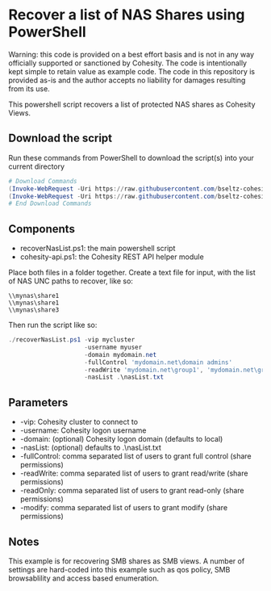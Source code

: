 # Recover a list of NAS Shares using PowerShell

Warning: this code is provided on a best effort basis and is not in any way officially supported or sanctioned by Cohesity. The code is intentionally kept simple to retain value as example code. The code in this repository is provided as-is and the author accepts no liability for damages resulting from its use.

This powershell script recovers a list of protected NAS shares as Cohesity Views.

## Download the script

Run these commands from PowerShell to download the script(s) into your current directory

```powershell
# Download Commands
(Invoke-WebRequest -Uri https://raw.githubusercontent.com/bseltz-cohesity/scripts/master/powershell/recoverNasList/recoverNasList.ps1).content | Out-File recoverNasList.ps1; (Get-Content recoverNasList.ps1) | Set-Content recoverNasList.ps1
(Invoke-WebRequest -Uri https://raw.githubusercontent.com/bseltz-cohesity/scripts/master/powershell/cohesity-api/cohesity-api.ps1).content | Out-File cohesity-api.ps1; (Get-Content cohesity-api.ps1) | Set-Content cohesity-api.ps1
# End Download Commands
```

## Components

* recoverNasList.ps1: the main powershell script
* cohesity-api.ps1: the Cohesity REST API helper module

Place both files in a folder together. Create a text file for input, with the list of NAS UNC paths to recover, like so:

```text
\\mynas\share1
\\mynas\share1
\\mynas\share3
```

Then run the script like so:

```powershell
./recoverNasList.ps1 -vip mycluster 
                     -username myuser
                     -domain mydomain.net
                     -fullControl 'mydomain.net\domain admins'
                     -readWrite 'mydomain.net\group1', 'mydomain.net\group2'
                     -nasList .\nasList.txt
```

## Parameters

* -vip: Cohesity cluster to connect to
* -username: Cohesity logon username
* -domain: (optional) Cohesity logon domain (defaults to local)
* -nasList: (optional) defaults to .\nasList.txt
* -fullControl: comma separated list of users to grant full control (share permissions)
* -readWrite: comma separated list of users to grant read/write (share permissions)
* -readOnly: comma separated list of users to grant read-only (share permissions)
* -modify: comma separated list of users to grant modify (share permissions)

## Notes

This example is for recovering SMB shares as SMB views. A number of settings are hard-coded into this example such as qos policy, SMB browsablility and access based enumeration.
